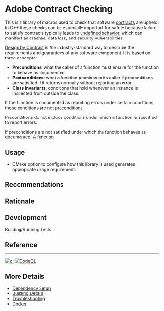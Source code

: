 # Adobe Contract Checking

This is a library of macros used to check that software
[contracts](https://en.wikipedia.org/wiki/Design_by_contract) are
upheld.  In C++ these checks can be especially important for safety
because failure to satisfy contracts typically leads to [undefined
behavior](https://en.wikipedia.org/wiki/Undefined_behavior), which can
manifest as crashes, data loss, and security vulnerabilities.

[Design by Contract](https://en.wikipedia.org/wiki/Design_by_contract)
is *the* industry-standard way to describe the requirements and
guarantees of any software component.  It is based on three concepts:

- **Preconditions**: what the caller of a function must ensure for the
  function to behave as documented.
- **Postconditions**: what a function promises to its caller if
  preconditions are satisfied if it returns normally without reporting
  an error.
- **Class invariants**: conditions that hold whenever an instance is
  inspected from outside the class.

If the function is documented as
  reporting errors under certain conditions, those conditions are not
  preconditions.

  Preconditions do not include
  conditions under which a function is specified to report errors.

If preconditions are not satisfied under which the function behaves
  as documented.  A function

## Usage

- CMake option to configure how this library is used generates
  appropriate usage requirement.

## Recommendations


## Rationale

## Development

Building/Running Tests

## Reference


------------------

[![ci](https://github.com/stlab/adobe-contract-checks/actions/workflows/ci.yml/badge.svg)](https://github.com/stlab/adobe-contract-checks/actions/workflows/ci.yml)
[![CodeQL](https://github.com/stlab/adobe-contract-checks/actions/workflows/codeql-analysis.yml/badge.svg)](https://github.com/stlab/adobe-contract-checks/actions/workflows/codeql-analysis.yml)


## More Details

 * [Dependency Setup](README_dependencies.md)
 * [Building Details](README_building.md)
 * [Troubleshooting](README_troubleshooting.md)
 * [Docker](README_docker.md)
